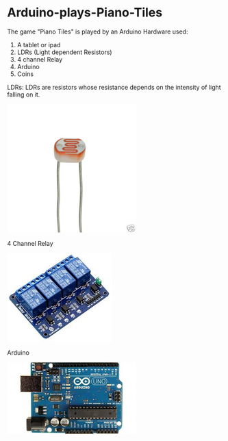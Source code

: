# Arduino-plays-Piano-Tiles
The game "Piano Tiles" is played by an Arduino
Hardware used:
1. A tablet or ipad
2. LDRs (Light dependent Resistors)
3. 4 channel Relay
4. Arduino
5. Coins

LDRs:
LDRs are resistors whose resistance depends on the intensity of light falling on it.

!["LDR"](images/photo%20resistor.jpg)


4 Channel Relay

!["Relay"](images/4_channel_relay.jpg)


Arduino

!["Arduino"](images/Arduino.jpg)
